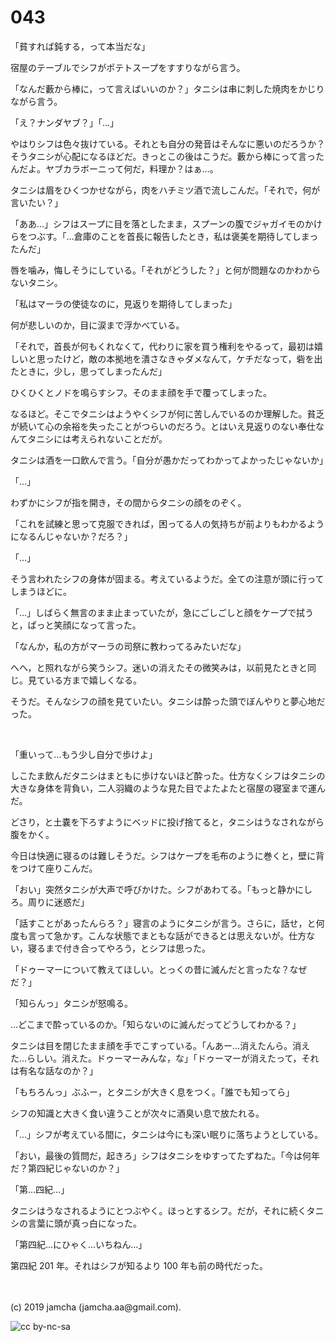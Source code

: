 

# 043

「貧すれば鈍する，って本当だな」

宿屋のテーブルでシフがポテトスープをすすりながら言う。

「なんだ藪から棒に，って言えばいいのか？」タニシは串に刺した焼肉をかじりながら言う。

「え？ナンダヤブ？」「…」

やはりシフは色々抜けている。それとも自分の発音はそんなに悪いのだろうか？そうタニシが心配になるほどだ。きっとこの後はこうだ。藪から棒にって言ったんだよ。ヤブカラボーニって何だ，料理か？はぁ…。

タニシは眉をひくつかせながら，肉をハチミツ酒で流しこんだ。「それで，何が言いたい？」

「ああ…」シフはスープに目を落としたまま，スプーンの腹でジャガイモのかけらをつぶす。「…倉庫のことを首長に報告したとき，私は褒美を期待してしまったんだ」

唇を噛み，悔しそうにしている。「それがどうした？」と何が問題なのかわからないタニシ。

「私はマーラの使徒なのに，見返りを期待してしまった」

何が悲しいのか，目に涙まで浮かべている。

「それで，首長が何もくれなくて，代わりに家を買う権利をやるって，最初は嬉しいと思ったけど，敵の本拠地を潰さなきゃダメなんて，ケチだなって，砦を出たときに，少し，思ってしまったんだ」

ひくひくとノドを鳴らすシフ。そのまま顔を手で覆ってしまった。

なるほど。そこでタニシはようやくシフが何に苦しんでいるのか理解した。貧乏が続いて心の余裕を失ったことがつらいのだろう。とはいえ見返りのない奉仕なんてタニシには考えられないことだが。

タニシは酒を一口飲んで言う。「自分が愚かだってわかってよかったじゃないか」

「…」

わずかにシフが指を開き，その間からタニシの顔をのぞく。

「これを試練と思って克服できれば，困ってる人の気持ちが前よりもわかるようになるんじゃないか？だろ？」

「…」

そう言われたシフの身体が固まる。考えているようだ。全ての注意が頭に行ってしまうほどに。

「…」しばらく無言のまま止まっていたが，急にごしごしと顔をケープで拭うと，ぱっと笑顔になって言った。

「なんか，私の方がマーラの司祭に教わってるみたいだな」

へへ，と照れながら笑うシフ。迷いの消えたその微笑みは，以前見たときと同じ。見ている方まで嬉しくなる。

そうだ。そんなシフの顔を見ていたい。タニシは酔った頭でぼんやりと夢心地だった。

<br>

「重いって…もう少し自分で歩けよ」

しこたま飲んだタニシはまともに歩けないほど酔った。仕方なくシフはタニシの大きな身体を背負い，二人羽織のような見た目でよたよたと宿屋の寝室まで運んだ。

どさり，と土嚢を下ろすようにベッドに投げ捨てると，タニシはうなされながら腹をかく。

今日は快適に寝るのは難しそうだ。シフはケープを毛布のように巻くと，壁に背をつけて座りこんだ。

「おい」突然タニシが大声で呼びかけた。シフがあわてる。「もっと静かにしろ。周りに迷惑だ」

「話すことがあったんらろ？」寝言のようにタニシが言う。さらに，話せ，と何度も言って急かす。こんな状態でまともな話ができるとは思えないが。仕方ない，寝るまで付き合ってやろう，とシフは思った。

「ドゥーマーについて教えてほしい。とっくの昔に滅んだと言ったな？なぜだ？」

「知らんっ」タニシが怒鳴る。

…どこまで酔っているのか。「知らないのに滅んだってどうしてわかる？」

タニシは目を閉じたまま顔を手でこすっている。「んあー…消えたんら。消えた…らしい。消えた。ドゥーマーみんな，な」「ドゥーマーが消えたって，それは有名な話なのか？」

「もちろんっ」ぶふー，とタニシが大きく息をつく。「誰でも知ってら」

シフの知識と大きく食い違うことが次々に酒臭い息で放たれる。

「…」シフが考えている間に，タニシは今にも深い眠りに落ちようとしている。

「おい，最後の質問だ，起きろ」シフはタニシをゆすってたずねた。「今は何年だ？第四紀じゃないのか？」

「第…四紀…」

タニシはうなされるようにとつぶやく。ほっとするシフ。だが，それに続くタニシの言葉に頭が真っ白になった。

「第四紀…にひゃく…いちねん…」

第四紀 201 年。それはシフが知るより 100 年も前の時代だった。

<br>
<br>
(c) 2019 jamcha (jamcha.aa@gmail.com).

![cc by-nc-sa](https://i.creativecommons.org/l/by-nc-sa/4.0/88x31.png)

